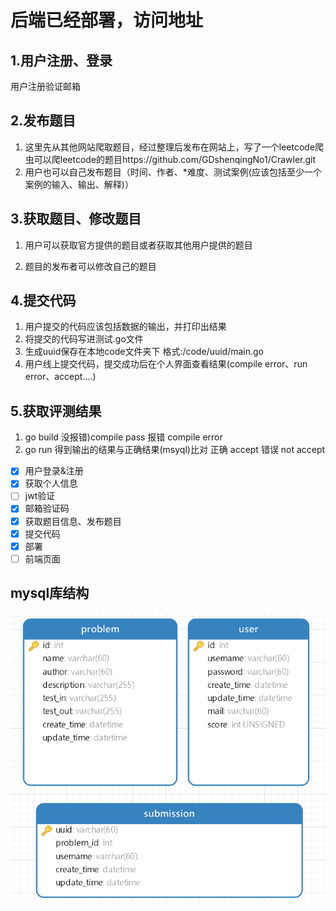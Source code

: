 # 后端已经部署，访问地址



## 1.用户注册、登录

用户注册验证邮箱



## 2.发布题目 

1. 这里先从其他网站爬取题目，经过整理后发布在网站上，写了一个leetcode爬虫可以爬leetcode的题目https://github.com/GDshenqingNo1/Crawler.git
2. 用户也可以自己发布题目（时间、作者、*难度、测试案例(应该包括至少一个案例的输入、输出、解释)）


## 3.获取题目、修改题目

1. 用户可以获取官方提供的题目或者获取其他用户提供的题目

2. 题目的发布者可以修改自己的题目




## 4.提交代码

1. 用户提交的代码应该包括数据的输出，并打印出结果
2. 将提交的代码写进测试.go文件
3. 生成uuid保存在本地code文件夹下 格式:/code/uuid/main.go
4. 用户线上提交代码，提交成功后在个人界面查看结果(compile error、run error、accept....)



## 5.获取评测结果

1. go build 没报错)compile pass 报错 compile error
2. go run 得到输出的结果与正确结果(msyql)比对 正确 accept 错误 not accept



- [x] 用户登录&注册
- [x] 获取个人信息
- [ ] jwt验证
- [x] 邮箱验证码
- [x] 获取题目信息、发布题目
- [x] 提交代码
- [x] 部署
- [ ] 前端页面

## mysql库结构

![mysql](.\mysql.png)